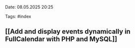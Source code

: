 Date: 08.05.2025 20:25

Tags: #index 

## [[Add and display events dynamically in FullCalendar with PHP and MySQL]]

